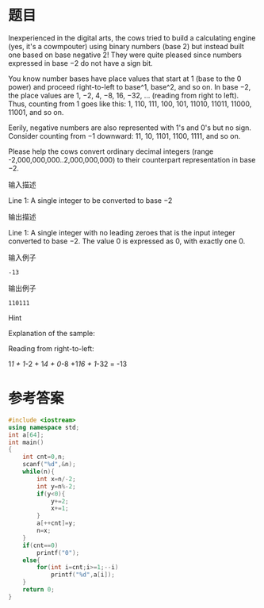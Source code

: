 # 题目
Inexperienced in the digital arts, the cows tried to build a calculating engine (yes, it's a cowmpouter) using binary numbers (base 2) but instead built one based on base negative 2! They were quite pleased since numbers expressed in base −2 do not have a sign bit.

You know number bases have place values that start at 1 (base to the 0 power) and proceed right-to-left to base^1, base^2, and so on. In base −2, the place values are 1, −2, 4, −8, 16, −32, ... (reading from right to left). Thus, counting from 1 goes like this: 1, 110, 111, 100, 101, 11010, 11011, 11000, 11001, and so on.

Eerily, negative numbers are also represented with 1's and 0's but no sign. Consider counting from −1 downward: 11, 10, 1101, 1100, 1111, and so on.

Please help the cows convert ordinary decimal integers (range -2,000,000,000..2,000,000,000) to their counterpart representation in base −2.

输入描述

Line 1: A single integer to be converted to base −2

输出描述

Line 1: A single integer with no leading zeroes that is the input integer converted to base −2. The value 0 is expressed as 0, with exactly one 0.

输入例子
```
-13
```
输出例子
```
110111
```
Hint

Explanation of the sample:

Reading from right-to-left:

1*1 + 1*-2 + 1*4 + 0*-8 +1*16 + 1*-32 = -13
# 参考答案
```c++
#include <iostream>
using namespace std;
int a[64];
int main()
{
	int cnt=0,n;
	scanf("%d",&n);	
	while(n){
		int x=n/-2;
		int y=n%-2;
		if(y<0){
			y+=2;
			x+=1;
		}
		a[++cnt]=y;			
		n=x;
	}
	if(cnt==0)
		printf("0");
	else{
		for(int i=cnt;i>=1;--i)
			printf("%d",a[i]);
	}
	return 0;	
}



